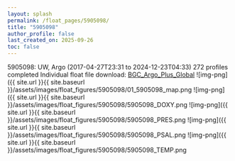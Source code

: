 ```yaml
---
layout: splash
permalink: /float_pages/5905098/
title: "5905098"
author_profile: false
last_created_on: 2025-09-26
toc: false
---
```

 
5905098: UW, Argo (2017-04-27T23:31 to 2024-12-23T04:33)
272 profiles completed
Individual float file download: [BGC_Argo_Plus_Global](https://ftp.soest.hawaii.edu/bgc_argo_plus/Individual_Floats/outliers_removed/5905098_Sprof_processed.nc)
![img-png]({{ site.url }}{{ site.baseurl }}/assets/images/float_figures/5905098/01_5905098_map.png
![img-png]({{ site.url }}{{ site.baseurl }}/assets/images/float_figures/5905098/5905098_DOXY.png
![img-png]({{ site.url }}{{ site.baseurl }}/assets/images/float_figures/5905098/5905098_PRES.png
![img-png]({{ site.url }}{{ site.baseurl }}/assets/images/float_figures/5905098/5905098_PSAL.png
![img-png]({{ site.url }}{{ site.baseurl }}/assets/images/float_figures/5905098/5905098_TEMP.png
